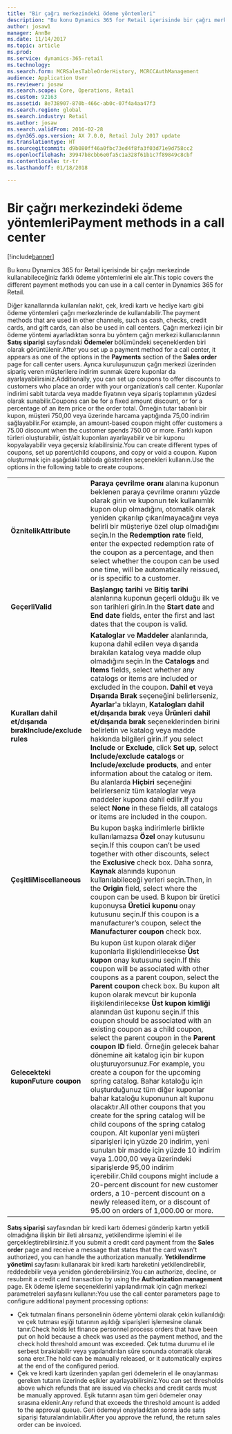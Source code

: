 ```yaml
---
title: "Bir çağrı merkezindeki ödeme yöntemleri"
description: "Bu konu Dynamics 365 for Retail içerisinde bir çağrı merkezinde kullanabileceğiniz farklı ödeme yöntemlerini ele alır."
author: josaw1
manager: AnnBe
ms.date: 11/14/2017
ms.topic: article
ms.prod: 
ms.service: dynamics-365-retail
ms.technology: 
ms.search.form: MCRSalesTableOrderHistory, MCRCCAuthManagement
audience: Application User
ms.reviewer: josaw
ms.search.scope: Core, Operations, Retail
ms.custom: 92163
ms.assetid: 8e738907-870b-466c-ab0c-07f4a4aa47f3
ms.search.region: global
ms.search.industry: Retail
ms.author: josaw
ms.search.validFrom: 2016-02-28
ms.dyn365.ops.version: AX 7.0.0, Retail July 2017 update
ms.translationtype: HT
ms.sourcegitcommit: d9b080ff46a0fbc73ed4f8fa3f03d71e9d758cc2
ms.openlocfilehash: 39947b8cbb6e0fa5c1a328f61b1c7f89849c8cbf
ms.contentlocale: tr-tr
ms.lasthandoff: 01/18/2018

---
```


# <a name="payment-methods-in-a-call-center"></a><span data-ttu-id="4c46c-103">Bir çağrı merkezindeki ödeme yöntemleri</span><span class="sxs-lookup"><span data-stu-id="4c46c-103">Payment methods in a call center</span></span>

[!include[banner](includes/banner.md)]


<span data-ttu-id="4c46c-104">Bu konu Dynamics 365 for Retail içerisinde bir çağrı merkezinde kullanabileceğiniz farklı ödeme yöntemlerini ele alır.</span><span class="sxs-lookup"><span data-stu-id="4c46c-104">This topic covers the different payment methods you can use in a call center in Dynamics 365 for Retail.</span></span>

<span data-ttu-id="4c46c-105">Diğer kanallarında kullanılan nakit, çek, kredi kartı ve hediye kartı gibi ödeme yöntemleri çağrı merkezlerinde de kullanılabilir.</span><span class="sxs-lookup"><span data-stu-id="4c46c-105">The payment methods that are used in other channels, such as cash, checks, credit cards, and gift cards, can also be used in call centers.</span></span> <span data-ttu-id="4c46c-106">Çağrı merkezi için bir ödeme yöntemi ayarladıktan sonra bu yöntem çağrı merkezi kullanıcılarının **Satış siparişi** sayfasındaki **Ödemeler** bölümündeki seçeneklerden biri olarak görüntülenir.</span><span class="sxs-lookup"><span data-stu-id="4c46c-106">After you set up a payment method for a call center, it appears as one of the options in the **Payments** section of the **Sales order** page for call center users.</span></span> <span data-ttu-id="4c46c-107">Ayrıca kuruluşunuzun çağrı merkezi üzerinden sipariş veren müşterilere indirim sunmak üzere kuponlar da ayarlayabilirsiniz.</span><span class="sxs-lookup"><span data-stu-id="4c46c-107">Additionally, you can set up coupons to offer discounts to customers who place an order with your organization’s call center.</span></span> <span data-ttu-id="4c46c-108">Kuponlar indirimi sabit tutarda veya madde fiyatının veya sipariş toplamının yüzdesi olarak sunabilir.</span><span class="sxs-lookup"><span data-stu-id="4c46c-108">Coupons can be for a fixed amount discount, or for a percentage of an item price or the order total.</span></span> <span data-ttu-id="4c46c-109">Örneğin tutar tabanlı bir kupon, müşteri 750,00 veya üzerinde harcama yaptığında 75,00 indirim sağlayabilir.</span><span class="sxs-lookup"><span data-stu-id="4c46c-109">For example, an amount-based coupon might offer customers a 75.00 discount when the customer spends 750.00 or more.</span></span> <span data-ttu-id="4c46c-110">Farklı kupon türleri oluşturabilir, üst/alt kuponları ayarlayabilir ve bir kuponu kopyalayabilir veya geçersiz kılabilirsiniz.</span><span class="sxs-lookup"><span data-stu-id="4c46c-110">You can create different types of coupons, set up parent/child coupons, and copy or void a coupon.</span></span> <span data-ttu-id="4c46c-111">Kupon oluşturmak için  aşağıdaki tabloda gösterilen seçenekleri kullanın.</span><span class="sxs-lookup"><span data-stu-id="4c46c-111">Use the options  in the following table to create coupons.</span></span>

|                           |                                                                                                                                                                                                                                                                                                                                                                                                                                                                                                                                                                                                                             |
|---------------------------|-----------------------------------------------------------------------------------------------------------------------------------------------------------------------------------------------------------------------------------------------------------------------------------------------------------------------------------------------------------------------------------------------------------------------------------------------------------------------------------------------------------------------------------------------------------------------------------------------------------------------------|
| <span data-ttu-id="4c46c-112">**Öznitelik**</span><span class="sxs-lookup"><span data-stu-id="4c46c-112">**Attribute**</span></span>             | <span data-ttu-id="4c46c-113">**Paraya çevrilme oranı** alanına kuponun beklenen paraya çevrilme oranını yüzde olarak girin ve kuponun tek kullanımlık kupon olup olmadığını, otomatik olarak yeniden çıkarılıp çıkarılmayacağını veya belirli bir müşteriye özel olup olmadığını seçin.</span><span class="sxs-lookup"><span data-stu-id="4c46c-113">In the **Redemption rate** field, enter the expected redemption rate of the coupon as a percentage, and then select whether the coupon can be used one time, will be automatically reissued, or is specific to a customer.</span></span>                                                                                                                                                                                                                                                                                                                                                                                       |
| <span data-ttu-id="4c46c-114">**Geçerli**</span><span class="sxs-lookup"><span data-stu-id="4c46c-114">**Valid**</span></span>                 | <span data-ttu-id="4c46c-115">**Başlangıç tarihi** ve **Bitiş tarihi** alanlarına kuponun geçerli olduğu ilk ve son tarihleri girin.</span><span class="sxs-lookup"><span data-stu-id="4c46c-115">In the **Start date** and **End date** fields, enter the first and last dates that the coupon is valid.</span></span>                                                                                                                                                                                                                                                                                                                                                                                                                                                                                                                     |
| <span data-ttu-id="4c46c-116">**Kuralları dahil et/dışarıda bırak**</span><span class="sxs-lookup"><span data-stu-id="4c46c-116">**Include/exclude rules**</span></span> | <span data-ttu-id="4c46c-117">**Kataloglar** ve **Maddeler** alanlarında, kupona dahil edilen veya dışarıda bırakılan katalog veya madde olup olmadığını seçin.</span><span class="sxs-lookup"><span data-stu-id="4c46c-117">In the **Catalogs** and **Items** fields, select whether any catalogs or items are included or excluded in the coupon.</span></span> <span data-ttu-id="4c46c-118">**Dahil et** veya **Dışarıda Bırak** seçeneğini belirlerseniz, **Ayarlar**'a tıklayın, **Katalogları dahil et/dışarıda bırak** veya **Ürünleri dahil et/dışarıda bırak** seçeneklerinden birini belirletin ve katalog veya madde hakkında bilgileri girin.</span><span class="sxs-lookup"><span data-stu-id="4c46c-118">If you select **Include** or **Exclude**, click **Set up**, select **Include/exclude catalogs** or **Include/exclude products**, and enter information about the catalog or item.</span></span> <span data-ttu-id="4c46c-119">Bu alanlarda **Hiçbiri** seçeneğini belirlerseniz tüm kataloglar veya maddeler kupona dahil edilir.</span><span class="sxs-lookup"><span data-stu-id="4c46c-119">If you select **None** in these fields, all catalogs or items are included in the coupon.</span></span>                                                                                                                                                                                                                          |
| <span data-ttu-id="4c46c-120">**Çeşitli**</span><span class="sxs-lookup"><span data-stu-id="4c46c-120">**Miscellaneous**</span></span>         | <span data-ttu-id="4c46c-121">Bu kupon başka indirimlerle birlikte kullanılamazsa **Özel** onay kutusunu seçin.</span><span class="sxs-lookup"><span data-stu-id="4c46c-121">If this coupon can’t be used together with other discounts, select the **Exclusive** check box.</span></span> <span data-ttu-id="4c46c-122">Daha sonra, **Kaynak** alanında kuponun kullanılabileceği yerleri seçin.</span><span class="sxs-lookup"><span data-stu-id="4c46c-122">Then, in the **Origin** field, select where the coupon can be used.</span></span> <span data-ttu-id="4c46c-123">B kupon bir üretici kuponuysa **Üretici kuponu** onay kutusunu seçin.</span><span class="sxs-lookup"><span data-stu-id="4c46c-123">If this coupon is a manufacturer’s coupon, select the **Manufacturer coupon** check box.</span></span>                                                                                                                                                                                                                                                                                                                                                                |
| <span data-ttu-id="4c46c-124">**Gelecekteki kupon**</span><span class="sxs-lookup"><span data-stu-id="4c46c-124">**Future coupon**</span></span>         | <span data-ttu-id="4c46c-125">Bu kupon üst kupon olarak diğer kuponlarla ilişkilendirilecekse **Üst kupon** onay kutusunu seçin.</span><span class="sxs-lookup"><span data-stu-id="4c46c-125">If this coupon will be associated with other coupons as a parent coupon, select the **Parent coupon** check box.</span></span> <span data-ttu-id="4c46c-126">Bu kupon alt kupon olarak mevcut bir kuponla ilişkilendirilecekse **Üst kupon kimliği** alanından üst kuponu seçin.</span><span class="sxs-lookup"><span data-stu-id="4c46c-126">If this coupon should be associated with an existing coupon as a child coupon, select the parent coupon in the **Parent coupon ID** field.</span></span> <span data-ttu-id="4c46c-127">Örneğin gelecek bahar dönemine ait katalog için bir kupon oluşturuyorsunuz.</span><span class="sxs-lookup"><span data-stu-id="4c46c-127">For example, you create a coupon for the upcoming spring catalog.</span></span> <span data-ttu-id="4c46c-128">Bahar kataloğu için oluşturduğunuz tüm diğer kuponlar bahar kataloğu kuponunun alt kuponu olacaktır.</span><span class="sxs-lookup"><span data-stu-id="4c46c-128">All other coupons that you create for the spring catalog will be child coupons of the spring catalog coupon.</span></span> <span data-ttu-id="4c46c-129">Alt kuponlar yeni müşteri siparişleri için yüzde 20 indirim, yeni sunulan bir madde için yüzde 10 indirim veya 1.000,00 veya üzerindeki siparişlerde 95,00 indirim içerebilir.</span><span class="sxs-lookup"><span data-stu-id="4c46c-129">Child coupons might include a 20-percent discount for new customer orders, a 10-percent discount on a newly released item, or a discount of 95.00 on orders of 1,000.00 or more.</span></span> |

<span data-ttu-id="4c46c-130">**Satış siparişi** sayfasından bir kredi kartı ödemesi gönderip kartın yetkili olmadığına ilişkin bir ileti alırsanız, yetkilendirme işlemini el ile gerçekleştirebilirsiniz.</span><span class="sxs-lookup"><span data-stu-id="4c46c-130">If you submit a credit card payment from the **Sales order** page and receive a message that states that the card wasn't authorized, you can handle the authorization manually.</span></span> <span data-ttu-id="4c46c-131">**Yetkilendirme yönetimi** sayfasını kullanarak bir kredi kartı hareketini yetkilendirebilir, reddedebilir veya yeniden gönderebilirsiniz.</span><span class="sxs-lookup"><span data-stu-id="4c46c-131">You can authorize, decline, or resubmit a credit card transaction by using the **Authorization management** page.</span></span> <span data-ttu-id="4c46c-132">Ek ödeme işleme seçeneklerini yapılandırmak için çağrı merkezi parametreleri sayfasını kullanın:</span><span class="sxs-lookup"><span data-stu-id="4c46c-132">You use the call center parameters page to configure additional payment processing options:</span></span>

-   <span data-ttu-id="4c46c-133">Çek tutmaları finans personelinin ödeme yöntemi olarak çekin kullanıldığı ve çek tutması eşiği tutarının aşıldığı siparişleri işlemesine olanak tanır.</span><span class="sxs-lookup"><span data-stu-id="4c46c-133">Check holds let finance personnel process orders that have been put on hold because a check was used as the payment method, and the check hold threshold amount was exceeded.</span></span> <span data-ttu-id="4c46c-134">Çek tutma durumu el ile serbest bırakılabilir veya yapılandırılan süre sonunda otomatik olarak sona erer.</span><span class="sxs-lookup"><span data-stu-id="4c46c-134">The hold can be manually released, or it automatically expires at the end of the configured period.</span></span>
-   <span data-ttu-id="4c46c-135">Çek ve kredi kartı üzerinden yapılan geri ödemelerin el ile onaylanması gereken tutarın üzerinde eşikler ayarlayabilirsiniz.</span><span class="sxs-lookup"><span data-stu-id="4c46c-135">You can set thresholds above which refunds that are issued via checks and credit cards must be manually approved.</span></span> <span data-ttu-id="4c46c-136">Eşik tutarını aşan tüm geri ödemeler onay sırasına eklenir.</span><span class="sxs-lookup"><span data-stu-id="4c46c-136">Any refund that exceeds the threshold amount is added to the approval queue.</span></span> <span data-ttu-id="4c46c-137">Geri ödemeyi onayladıktan sonra iade satış siparişi faturalandırılabilir.</span><span class="sxs-lookup"><span data-stu-id="4c46c-137">After you approve the refund, the return sales order can be invoiced.</span></span>





